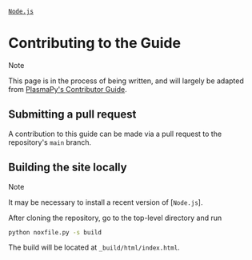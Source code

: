 [`Node.js`](https://nodejs.org/en/download)

# Contributing to the Guide

> [!NOTE]
> This page is in the process of being written, and will largely be
> adapted from [PlasmaPy's Contributor Guide].

## Submitting a pull request

A contribution to this guide can be made via a pull request to the
repository's `main` branch.

## Building the site locally

> [!NOTE]
> It may be necessary to install a recent version of \[`Node.js`\].

After cloning the repository, go to the top-level directory and run

```bash
python noxfile.py -s build
```

The build will be located at `_build/html/index.html`.

[plasmapy's contributor guide]: https://docs.plasmapy.org/en/latest/contributing
